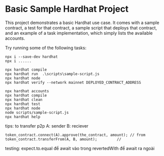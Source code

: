 # Basic Sample Hardhat Project

This project demonstrates a basic Hardhat use case. It comes with a sample contract, a test for that contract, a sample script that deploys that contract, and an example of a task implementation, which simply lists the available accounts.

Try running some of the following tasks:

```
npx i --save-dev hardhat
npx i ......

npx hardhat compile
npx hardhat run  .\scripts\sample-script.js
npx hardhat node  
npx hardhat verify --network mainnet DEPLOYED_CONTRACT_ADDRESS
```



```shell
npx hardhat accounts
npx hardhat compile
npx hardhat clean
npx hardhat test
npx hardhat node
node scripts/sample-script.js
npx hardhat help
```


tips: to transfer p2p
A: sender
B: reciever

```
token_contract.connect(A).approve(the_contract, amount); // from token_contract.transferFrom(A, B, amount);         //

```


testing:
expect.to.equal để await vào trong
revertedWith để await ra ngoài